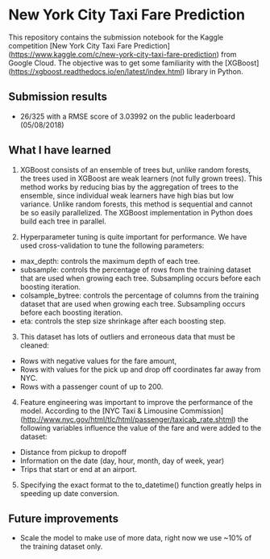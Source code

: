 # New York City Taxi Fare Prediction

This repository contains the submission notebook for the Kaggle competition [New York City Taxi Fare Prediction]
(https://www.kaggle.com/c/new-york-city-taxi-fare-prediction) from Google Cloud. The objective was to get some familiarity with the [XGBoost]
(https://xgboost.readthedocs.io/en/latest/index.html) library in Python.

## Submission results

- 26/325 with a RMSE score of 3.03992 on the public leaderboard (05/08/2018)

## What I have learned

1) XGBoost consists of an ensemble of trees but, unlike random forests, the trees used in XGBoost are weak learners (not fully grown trees). This method works by 
reducing bias by the aggregation of trees to the ensemble, since individual weak learners have high bias but low variance. Unlike random forests, this method is 
sequential and cannot be so easily parallelized. The XGBoost implementation in Python does build each tree in parallel.

2) Hyperparameter tuning is quite important for performance. We have used cross-validation to tune the following parameters:
- max_depth: controls the maximum depth of each tree.
- subsample: controls the percentage of rows from the training dataset that are used when growing each tree. Subsampling occurs before each boosting iteration.
- colsample_bytree: controls the percentage of columns from the training dataset that are used when growing each tree. Subsampling occurs before each boosting iteration.
- eta: controls the step size shrinkage after each boosting step. 

3) This dataset has lots of outliers and erroneous data that must be cleaned:
  - Rows with negative values for the fare amount,
  - Rows with values for the pick up and drop off coordinates far away from NYC.
  - Rows with a passenger count of up to 200.
  
 4) Feature engineering was important to improve the performance of the model. According to the [NYC Taxi & Limousine Commission]
 (http://www.nyc.gov/html/tlc/html/passenger/taxicab_rate.shtml) the following variables influence the value of the fare and were added to the dataset:
 - Distance from pickup to dropoff
 - Information on the date (day, hour, month, day of week, year)
 - Trips that start or end at an airport.
 
 5) Specifying the exact format to the to_datetime() function greatly helps in speeding up date conversion.
  
## Future improvements

- Scale the model to make use of more data, right now we use ~10% of the training dataset only. 
